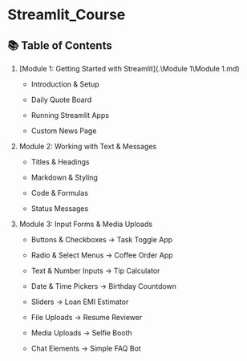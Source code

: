 ﻿# Streamlit_Course

## 📚 Table of Contents

1.  [Module 1: Getting Started with Streamlit](.\Module 1\Module 1.md)
    
    -   Introduction & Setup
        
    -   Daily Quote Board
        
    -   Running Streamlit Apps
        
    -   Custom News Page
        
2.  Module 2: Working with Text & Messages
    
    -   Titles & Headings
        
    -   Markdown & Styling
        
    -   Code & Formulas
        
    -   Status Messages
        
3.  Module 3: Input Forms & Media Uploads
    
    -   Buttons & Checkboxes → Task Toggle App
        
    -   Radio & Select Menus → Coffee Order App
        
    -   Text & Number Inputs → Tip Calculator
        
    -   Date & Time Pickers → Birthday Countdown
        
    -   Sliders → Loan EMI Estimator
        
    -   File Uploads → Resume Reviewer
        
    -   Media Uploads → Selfie Booth
        
    -   Chat Elements → Simple FAQ Bot
